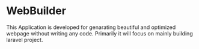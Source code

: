 # WebBuilder
This Application is developed for genarating beautiful and optimized webpage without writing any code. Primarily it will focus on mainly building laravel project.

